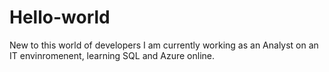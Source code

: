 # Hello-world
New to this world of developers
I am currently working as an Analyst on an IT envinromenent, learning SQL and Azure online.

